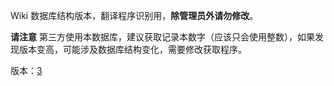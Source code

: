 ﻿Wiki 数据库结构版本，翻译程序识别用，**除管理员外请勿修改**。

**请注意** 第三方使用本数据库，建议获取记录本数字（应该只会使用整数），如果发现版本变高，可能涉及数据库结构变化，需要修改获取程序。

版本：<a href="wiki-version">3</a>

